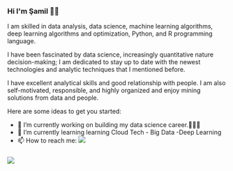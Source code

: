### Hi I'm Şamil  👋🏼

I am skilled in data analysis, data science, machine learning algorithms, deep learning algorithms and optimization, Python, and R programming language. 

I have been fascinated by data science, increasingly quantitative nature decision-making; I am dedicated to stay up to date with the newest technologies and analytic techniques that I mentioned before. 

I have excellent analytical skills and good relationship with people. I am also self-motivated, responsible, and highly organized and enjoy mining solutions from data and people.


Here are some ideas to get you started:
- 🔭 I’m currently working on building my data science career.👨🏻‍💻
- 🌱 I’m currently learning learning Cloud Tech - Big Data -Deep Learning
- 📫 How to reach me: [![](https://img.shields.io/badge/linkedin-%230077B5.svg?&style=for-the-badge&logo=linkedin&logoColor=white)](https://www.linkedin.com/in/ssamilozkan/)
###

[![](https://img.shields.io/twitter/follow/ssamilozkan?style=social)](https://www.twitter.com/ssamilozkan)

